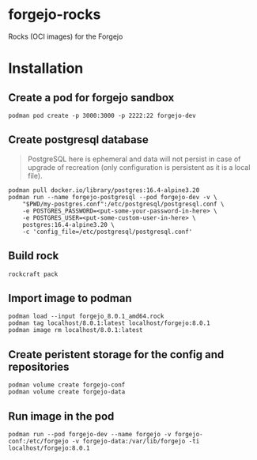 # forgejo-rocks
Rocks (OCI images) for the Forgejo

# Installation

## Create a pod for forgejo sandbox
```shell
podman pod create -p 3000:3000 -p 2222:22 forgejo-dev
```

## Create postgresql database
> PostgreSQL here is ephemeral and data will not persist in case of upgrade of recreation (only configuration is persistent as it is a local file).

```shell
podman pull docker.io/library/postgres:16.4-alpine3.20
podman run --name forgejo-postgresql --pod forgejo-dev -v \
	"$PWD/my-postgres.conf":/etc/postgresql/postgresql.conf \
	-e POSTGRES_PASSWORD=<put-some-your-password-in-here> \
	-e POSTGRES_USER=<put-some-custom-user-in-here> \
	postgres:16.4-alpine3.20 \
	-c 'config_file=/etc/postgresql/postgresql.conf'
```

## Build rock
```shell
rockcraft pack
```

## Import image to podman
```shell
podman load --input forgejo_8.0.1_amd64.rock
podman tag localhost/8.0.1:latest localhost/forgejo:8.0.1
podman image rm localhost/8.0.1:latest
```

## Create peristent storage for the config and repositories

```shell
podman volume create forgejo-conf
podman volume create forgejo-data
```

## Run image in the pod
```shell
podman run --pod forgejo-dev --name forgejo -v forgejo-conf:/etc/forgejo -v forgejo-data:/var/lib/forgejo -ti localhost/forgejo:8.0.1
```
